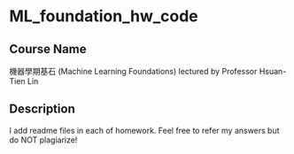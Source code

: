 # ML_foundation_hw_code

## Course Name
機器學期基石 (Machine Learning Foundations) lectured by Professor Hsuan-Tien Lin

## Description
I add readme files in each of homework. Feel free to refer my answers but do NOT plagiarize!
